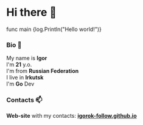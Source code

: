 # Hi there 👋
func main {log.Println("Hello world!")}
### Bio 💬
My name is **Igor**  
I'm **21** y.o.  
I'm from **Russian Federation**  
I live in **Irkutsk**  
I'm **Go** Dev
### Contacts 📫
**Web-site** with my contacts: **[igorok-follow.github.io](https://igorok-follow.github.io)**

<!--
**igorok-follow/igorok-follow** is a ✨ _special_ ✨ repository because its `README.md` (this file) appears on your GitHub profile.

Here are some ideas to get you started:

- 🔭 
- 🌱 I’m currently learning ...
- 👯 I’m looking to collaborate on ...
- 🤔 I’m looking for help with ...
- 💬 Ask me about ...
- 📫 How to reach me: ...
- 😄 Pronouns: ...
- ⚡ Fun fact: ...
-->
